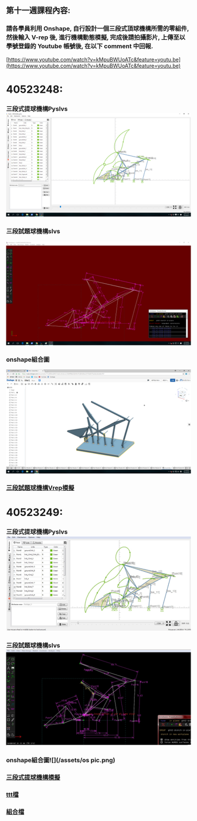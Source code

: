 ## 第十一週課程內容:

### 請各學員利用 Onshape, 自行設計一個三段式頂球機構所需的零組件, 然後輸入 V-rep 後, 進行機構動態模擬, 完成後請拍攝影片, 上傳至以學號登錄的 Youtube 帳號後, 在以下 comment 中回報.

[https://www.youtube.com/watch?v=kMpuBWUoATc&feature=youtu.be](https://www.youtube.com/watch?v=kMpuBWUoATc&feature=youtu.be)

# 40523248:

### 三段式提球機構Pyslvs![](/assets/eb95afa0-48f6-499b-b5b0-eff44771884d.png)

### 三段試題球機構slvs

![](/assets/e97af706-ec2b-46e7-8320-182dc4b98ded.png)

### onshape組合圖

![](/assets/未命名.png)

### [三段試題球機構Vrep模擬](https://legacy.gitbook.com/book/s40523248/2018-cdb-14/edit#)

# 40523249:

### 三段式提球機構Pyslvs![](/assets/pls.jpg)

### 三段試題球機構slvs![](/assets/slvs.jpg)

### onshape組合圖![](/assets/os pic.png)

### [三段式提球機構模擬](https://www.youtube.com/watch?v=1FE5DoI50-4)

### [ttt檔](https://github.com/40523249/40523249_2018/blob/gh-pages/40523249.ttt)

### [組合檔](https://legacy.gitbook.com/book/405232491/gitbook_week3/edit#)



